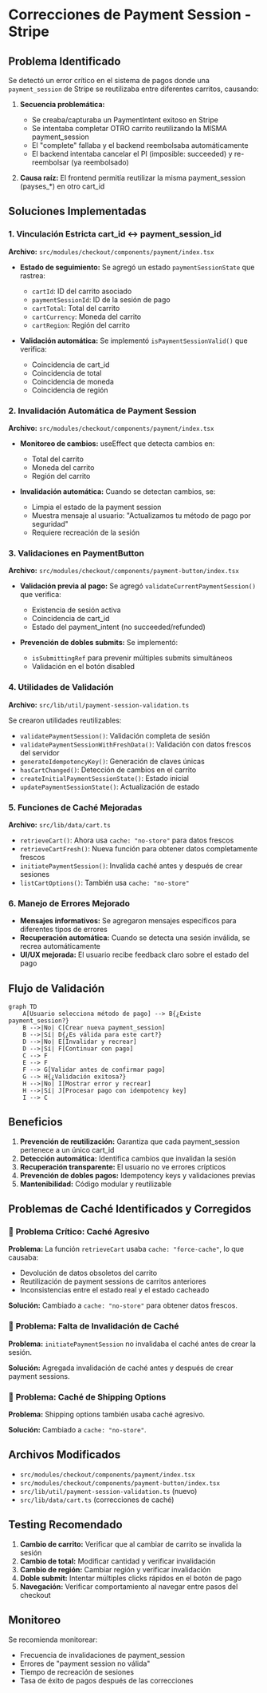 # Correcciones de Payment Session - Stripe

## Problema Identificado

Se detectó un error crítico en el sistema de pagos donde una `payment_session` de Stripe se reutilizaba entre diferentes carritos, causando:

1. **Secuencia problemática:**
   - Se creaba/capturaba un PaymentIntent exitoso en Stripe
   - Se intentaba completar OTRO carrito reutilizando la MISMA payment_session
   - El "complete" fallaba y el backend reembolsaba automáticamente
   - El backend intentaba cancelar el PI (imposible: succeeded) y re-reembolsar (ya reembolsado)

2. **Causa raíz:** El frontend permitía reutilizar la misma payment_session (payses_*) en otro cart_id

## Soluciones Implementadas

### 1. Vinculación Estricta cart_id ↔ payment_session_id

**Archivo:** `src/modules/checkout/components/payment/index.tsx`

- **Estado de seguimiento:** Se agregó un estado `paymentSessionState` que rastrea:
  - `cartId`: ID del carrito asociado
  - `paymentSessionId`: ID de la sesión de pago
  - `cartTotal`: Total del carrito
  - `cartCurrency`: Moneda del carrito
  - `cartRegion`: Región del carrito

- **Validación automática:** Se implementó `isPaymentSessionValid()` que verifica:
  - Coincidencia de cart_id
  - Coincidencia de total
  - Coincidencia de moneda
  - Coincidencia de región

### 2. Invalidación Automática de Payment Session

**Archivo:** `src/modules/checkout/components/payment/index.tsx`

- **Monitoreo de cambios:** useEffect que detecta cambios en:
  - Total del carrito
  - Moneda del carrito
  - Región del carrito

- **Invalidación automática:** Cuando se detectan cambios, se:
  - Limpia el estado de la payment session
  - Muestra mensaje al usuario: "Actualizamos tu método de pago por seguridad"
  - Requiere recreación de la sesión

### 3. Validaciones en PaymentButton

**Archivo:** `src/modules/checkout/components/payment-button/index.tsx`

- **Validación previa al pago:** Se agregó `validateCurrentPaymentSession()` que verifica:
  - Existencia de sesión activa
  - Coincidencia de cart_id
  - Estado del payment_intent (no succeeded/refunded)

- **Prevención de dobles submits:** Se implementó:
  - `isSubmittingRef` para prevenir múltiples submits simultáneos
  - Validación en el botón disabled

### 4. Utilidades de Validación

**Archivo:** `src/lib/util/payment-session-validation.ts`

Se crearon utilidades reutilizables:

- `validatePaymentSession()`: Validación completa de sesión
- `validatePaymentSessionWithFreshData()`: Validación con datos frescos del servidor
- `generateIdempotencyKey()`: Generación de claves únicas
- `hasCartChanged()`: Detección de cambios en el carrito
- `createInitialPaymentSessionState()`: Estado inicial
- `updatePaymentSessionState()`: Actualización de estado

### 5. Funciones de Caché Mejoradas

**Archivo:** `src/lib/data/cart.ts`

- `retrieveCart()`: Ahora usa `cache: "no-store"` para datos frescos
- `retrieveCartFresh()`: Nueva función para obtener datos completamente frescos
- `initiatePaymentSession()`: Invalida caché antes y después de crear sesiones
- `listCartOptions()`: También usa `cache: "no-store"`

### 6. Manejo de Errores Mejorado

- **Mensajes informativos:** Se agregaron mensajes específicos para diferentes tipos de errores
- **Recuperación automática:** Cuando se detecta una sesión inválida, se recrea automáticamente
- **UI/UX mejorada:** El usuario recibe feedback claro sobre el estado del pago

## Flujo de Validación

```mermaid
graph TD
    A[Usuario selecciona método de pago] --> B{¿Existe payment_session?}
    B -->|No| C[Crear nueva payment_session]
    B -->|Sí| D{¿Es válida para este cart?}
    D -->|No| E[Invalidar y recrear]
    D -->|Sí| F[Continuar con pago]
    C --> F
    E --> F
    F --> G[Validar antes de confirmar pago]
    G --> H{¿Validación exitosa?}
    H -->|No| I[Mostrar error y recrear]
    H -->|Sí| J[Procesar pago con idempotency key]
    I --> C
```

## Beneficios

1. **Prevención de reutilización:** Garantiza que cada payment_session pertenece a un único cart_id
2. **Detección automática:** Identifica cambios que invalidan la sesión
3. **Recuperación transparente:** El usuario no ve errores crípticos
4. **Prevención de dobles pagos:** Idempotency keys y validaciones previas
5. **Mantenibilidad:** Código modular y reutilizable

## Problemas de Caché Identificados y Corregidos

### 🚨 **Problema Crítico: Caché Agresivo**

**Problema:** La función `retrieveCart` usaba `cache: "force-cache"`, lo que causaba:
- Devolución de datos obsoletos del carrito
- Reutilización de payment sessions de carritos anteriores
- Inconsistencias entre el estado real y el estado cacheado

**Solución:** Cambiado a `cache: "no-store"` para obtener datos frescos.

### 🚨 **Problema: Falta de Invalidación de Caché**

**Problema:** `initiatePaymentSession` no invalidaba el caché antes de crear la sesión.

**Solución:** Agregada invalidación de caché antes y después de crear payment sessions.

### 🚨 **Problema: Caché de Shipping Options**

**Problema:** Shipping options también usaba caché agresivo.

**Solución:** Cambiado a `cache: "no-store"`.

## Archivos Modificados

- `src/modules/checkout/components/payment/index.tsx`
- `src/modules/checkout/components/payment-button/index.tsx`
- `src/lib/util/payment-session-validation.ts` (nuevo)
- `src/lib/data/cart.ts` (correcciones de caché)

## Testing Recomendado

1. **Cambio de carrito:** Verificar que al cambiar de carrito se invalida la sesión
2. **Cambio de total:** Modificar cantidad y verificar invalidación
3. **Cambio de región:** Cambiar región y verificar invalidación
4. **Doble submit:** Intentar múltiples clicks rápidos en el botón de pago
5. **Navegación:** Verificar comportamiento al navegar entre pasos del checkout

## Monitoreo

Se recomienda monitorear:
- Frecuencia de invalidaciones de payment_session
- Errores de "payment session no válida"
- Tiempo de recreación de sesiones
- Tasa de éxito de pagos después de las correcciones
